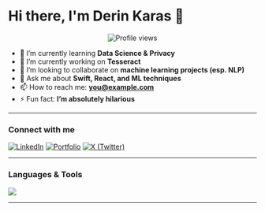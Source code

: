 # Hi there, I'm Derin Karas 👋

<p align="center">
  <img src="https://komarev.com/ghpvc/?username=derinkaras&style=for-the-badge&color=blueviolet" alt="Profile views"/>
</p>

- 🌱 I’m currently learning **Data Science & Privacy**
- 🤖 I’m currently working on **Tesseract**
- 🤝 I’m looking to collaborate on **machine learning projects (esp. NLP)**
- 💬 Ask me about **Swift, React, and ML techniques**
- 📫 How to reach me: **you@example.com**
- ⚡ Fun fact: **I’m absolutely hilarious**

---

### Connect with me
[![LinkedIn](https://img.shields.io/badge/LinkedIn-0A66C2?logo=linkedin&logoColor=white&style=for-the-badge)](https://www.linkedin.com/in/YOUR_LINKEDIN_SLUG/)
[![Portfolio](https://img.shields.io/badge/Portfolio-000?style=for-the-badge&logo=vercel&logoColor=white)](https://YOUR_PORTFOLIO_URL)
[![X (Twitter)](https://img.shields.io/badge/X-000?style=for-the-badge&logo=x&logoColor=white)](https://x.com/YOUR_HANDLE)

---

### Languages & Tools
<!-- Quick, clean icons via skillicons.dev → edit the list to match your stack -->
<p>
  <img src="https://skillicons.dev/icons?i=ts,js,python,java,swift,go,cpp,cs,html,css,react,nextjs,nodejs,express,tailwind,androidstudio,raspberrypi,sqlite,mysql,postgres,redis,prisma,linux,docker,git,github,aws,gcp,,figma&perline=14"/>
</p>

---

